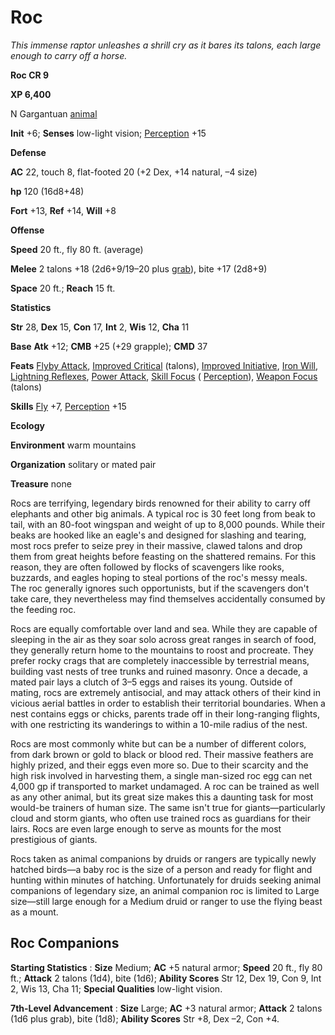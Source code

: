 # Roc

_This immense raptor unleashes a shrill cry as it bares its talons, each large enough to carry off a horse._

**Roc CR 9**

**XP 6,400**

N Gargantuan [animal](creatureTypes#_animal)

**Init** +6; **Senses** low-light vision; [Perception](../skills/perception#_perception) +15

**Defense**

**AC** 22, touch 8, flat-footed 20 (+2 Dex, +14 natural, –4 size)

**hp** 120 (16d8+48)

**Fort** +13, **Ref** +14, **Will** +8

**Offense**

**Speed** 20 ft., fly 80 ft. (average)

**Melee** 2 talons +18 (2d6+9/19–20 plus [grab](universalMonsterRules#_grab)), bite +17 (2d8+9)

**Space** 20 ft.; **Reach** 15 ft.

**Statistics**

**Str** 28, **Dex** 15, **Con** 17, **Int** 2, **Wis** 12, **Cha** 11

**Base**  **Atk** +12; **CMB** +25 (+29 grapple); **CMD** 37

**Feats** [Flyby Attack](monsterFeats#_flyby-attack), [Improved Critical](../feats#_improved-critical) (talons), [Improved Initiative](../feats#_improved-initiative), [Iron Will](../feats#_iron-will), [Lightning Reflexes](../feats#_lightning-reflexes), [Power Attack](../feats#_power-attack), [Skill Focus](../feats#_skill-focus) ( [Perception](../skills/perception#_perception)), [Weapon Focus](../feats#_weapon-focus) (talons)

**Skills** [Fly](../skills/fly#_fly) +7, [Perception](../skills/perception#_perception) +15

**Ecology**

**Environment** warm mountains

**Organization** solitary or mated pair

**Treasure** none

Rocs are terrifying, legendary birds renowned for their ability to carry off elephants and other big animals. A typical roc is 30 feet long from beak to tail, with an 80-foot wingspan and weight of up to 8,000 pounds. While their beaks are hooked like an eagle's and designed for slashing and tearing, most rocs prefer to seize prey in their massive, clawed talons and drop them from great heights before feasting on the shattered remains. For this reason, they are often followed by flocks of scavengers like rooks, buzzards, and eagles hoping to steal portions of the roc's messy meals. The roc generally ignores such opportunists, but if the scavengers don't take care, they nevertheless may find themselves accidentally consumed by the feeding roc.

Rocs are equally comfortable over land and sea. While they are capable of sleeping in the air as they soar solo across great ranges in search of food, they generally return home to the mountains to roost and procreate. They prefer rocky crags that are completely inaccessible by terrestrial means, building vast nests of tree trunks and ruined masonry. Once a decade, a mated pair lays a clutch of 3–5 eggs and raises its young. Outside of mating, rocs are extremely antisocial, and may attack others of their kind in vicious aerial battles in order to establish their territorial boundaries. When a nest contains eggs or chicks, parents trade off in their long-ranging flights, with one restricting its wanderings to within a 10-mile radius of the nest.

Rocs are most commonly white but can be a number of different colors, from dark brown or gold to black or blood red. Their massive feathers are highly prized, and their eggs even more so. Due to their scarcity and the high risk involved in harvesting them, a single man-sized roc egg can net 4,000 gp if transported to market undamaged. A roc can be trained as well as any other animal, but its great size makes this a daunting task for most would-be trainers of human size. The same isn't true for giants—particularly cloud and storm giants, who often use trained rocs as guardians for their lairs. Rocs are even large enough to serve as mounts for the most prestigious of giants.

Rocs taken as animal companions by druids or rangers are typically newly hatched birds—a baby roc is the size of a person and ready for flight and hunting within minutes of hatching. Unfortunately for druids seeking animal companions of legendary size, an animal companion roc is limited to Large size—still large enough for a Medium druid or ranger to use the flying beast as a mount.

## Roc Companions

**Starting Statistics** : **Size** Medium; **AC** +5 natural armor; **Speed** 20 ft., fly 80 ft.; **Attack** 2 talons (1d4), bite (1d6); **Ability Scores** Str 12, Dex 19, Con 9, Int 2, Wis 13, Cha 11; **Special Qualities** low-light vision.

**7th-Level Advancement** : **Size** Large; **AC** +3 natural armor; **Attack** 2 talons (1d6 plus grab), bite (1d8); **Ability Scores** Str +8, Dex –2, Con +4.

